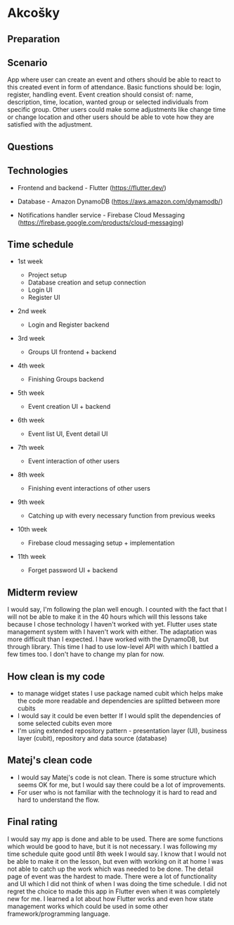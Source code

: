 # Akcošky

## Preparation

## Scenario

App where user can create an event and others should be able to react to this created event in form of attendance. Basic functions should be: login, register, handling event. Event creation should consist of: name, description, time, location, wanted group 
or selected individuals from specific group. Other users could make some adjustments like change time or change location and other users should be able to vote how they are satisfied with the adjustment. 

## Questions

## Technologies

* Frontend and backend - Flutter (https://flutter.dev/)
  
* Database - Amazon DynamoDB (https://aws.amazon.com/dynamodb/)

* Notifications handler service - Firebase Cloud Messaging (https://firebase.google.com/products/cloud-messaging)


## Time schedule

* 1st week 
  * Project setup
  * Database creation and setup connection
  * Login UI
  * Register UI

* 2nd week
  * Login and Register backend

* 3rd week
  * Groups UI frontend + backend

* 4th week
  * Finishing Groups backend

* 5th week
  * Event creation UI + backend

* 6th week
  * Event list UI, Event detail UI

* 7th week
  * Event interaction of other users

* 8th week
  * Finishing event interactions of other users

* 9th week
  * Catching up with every necessary function from previous weeks

* 10th week
  * Firebase cloud messaging setup + implementation

* 11th week
  * Forget password UI + backend

## Midterm review

I would say, I'm following the plan well enough. I counted with the fact that I will not be able to make it in the 40 hours which will this lessons take because I chose technology I haven't worked with yet. Flutter uses state management system with I haven't work with either. The adaptation was more difficult than I expected. I have worked with the DynamoDB, but through library. This time I had to use low-level API with which I battled a few times too. I don't have to change my plan for now.

## How clean is my code

* to manage widget states I use package named cubit which helps make the code more readable and dependencies are splitted between more cubits
* I would say it could be even better If I would split the dependencies of some selected cubits even more
* I'm using extended repository pattern - presentation layer (UI), business layer (cubit), repository and data source (database)

## Matej's clean code
* I would say Matej's code is not clean. There is some structure which seems OK for me, but I would say there could be a lot of improvements.
* For user who is not familiar with the technology it is hard to read and hard to understand the flow.


## Final rating

I would say my app is done and able to be used. There are some functions which would be good to have, but it is not necessary. I was following my time schedule quite good until 8th week I would say. I know that I would not be able to make it on the lesson, but even with working on it at home I was not able to catch up the work which was needed to be done. The detail page of event was the hardest to made. There were a lot of functionality and UI which I did not think of when I was doing the time schedule. I did not regret the choice to made this app in Flutter even when it was completely new for me. I learned a lot about how Flutter works and even how state management works which could be used in some other framework/programming language.

